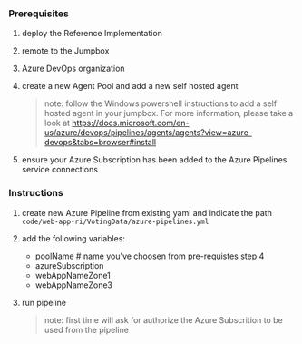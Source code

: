 ### Prerequisites 

1. deploy the Reference Implementation
2. remote to the Jumpbox
3. Azure DevOps organization
4. create a new Agent Pool and add a new self hosted agent

   > note: follow the Windows powershell instructions to add a self hosted agent in your jumpbox.
   > For more information, please take a look at https://docs.microsoft.com/en-us/azure/devops/pipelines/agents/agents?view=azure-devops&tabs=browser#install

5. ensure your Azure Subscription has been added to the Azure Pipelines service connections

### Instructions

1. create new Azure Pipeline from existing yaml and indicate the path `code/web-app-ri/VotingData/azure-pipelines.yml`
2. add the following variables:
   - poolName # name you've choosen from pre-requistes step 4
   - azureSubscription
   - webAppNameZone1
   - webAppNameZone3
3. run pipeline

   > note: first time will ask for authorize the Azure Subscrition to be used
   > from the pipeline

